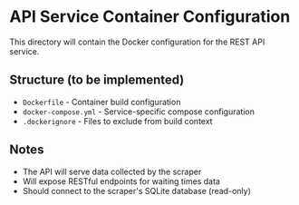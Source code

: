 # API Service Container Configuration

This directory will contain the Docker configuration for the REST API service.

## Structure (to be implemented)
- `Dockerfile` - Container build configuration
- `docker-compose.yml` - Service-specific compose configuration
- `.dockerignore` - Files to exclude from build context

## Notes
- The API will serve data collected by the scraper
- Will expose RESTful endpoints for waiting times data
- Should connect to the scraper's SQLite database (read-only)
